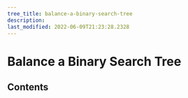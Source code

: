 ```yaml
---
tree_title: balance-a-binary-search-tree
description: 
last_modified: 2022-06-09T21:23:28.2328
---
```


# Balance a Binary Search Tree

## Contents

